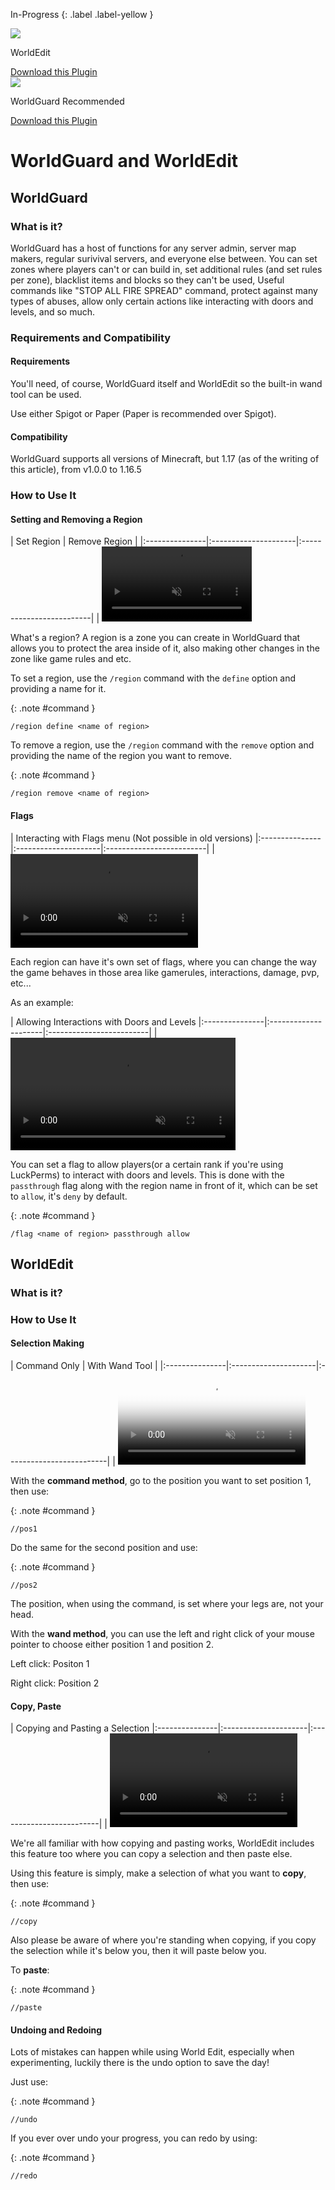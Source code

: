 <!-- ---
layout: help/article
title:  "WorldGuard and WorldEdit"
categories: Minecraft
icon: <i class='fa-light fa-puzzle'></i>
permalink: /help/minecraft/plugins/worldguard-and-worldedit/
tags: minecraft edit paint brush structure wand protect guard restrict area region define 

author: Korbs
authorGitHub: korbsstudio
--- -->

In-Progress
{: .label .label-yellow }



<div class="install-plugin">
    <img src="https://enginehub.org/static/worldedit-logo.a212455e.svg">
    <p>WorldEdit</p>
    <a href="https://enginehub.org/worldedit/">Download this Plugin</a>
</div>

<div class="install-plugin">
    <img src="https://enginehub.org/static/worldguard-logo.7ceabec8.svg">
    <p>WorldGuard <span class="label label-green" id="plugin-recommend">Recommended</span></p>
    <a href="https://enginehub.org/worldguard/">Download this Plugin</a>
</div>

# WorldGuard and WorldEdit
## WorldGuard
### What is it?
WorldGuard has a host of functions for any server admin, server map makers, regular surivival servers, and everyone else between. You can set zones where players can't or can build in, set additional rules (and set rules per zone), blacklist items and blocks so they can't be used, Useful commands like "STOP ALL FIRE SPREAD" command, protect against many types of abuses, allow only certain actions like interacting with doors and levels, and so much.

### Requirements and Compatibility
#### Requirements
You'll need, of course, WorldGuard itself and WorldEdit so the built-in wand tool can be used.

Use either Spigot or Paper (Paper is recommended over Spigot).

#### Compatibility
WorldGuard supports all versions of Minecraft, but 1.17 (as of the writing of this article), from v1.0.0 to 1.16.5

### How to Use It
#### Setting and Removing a Region
<!-- Leave the two lines below commented in, for whatever reason, the other chat below won't work without it, yes I know it's weird. -->
<!-- | Preview        | Color Code                                      | -->
<!-- |:---------------|:---------------------|:-------------------------| -->

| Set Region | Remove Region      |
|:---------------|:---------------------|:-------------------------|
| <video style="height: 120px; object-fit: cover; object-position: top;" src="/assets/videos/worldedit-worldguard/wg-define.webm" controls muted> | <video style="height: 120px; object-fit: cover; object-position: top;" src="/assets/videos/worldedit-worldguard/wg-remove.webm" controls muted>

What's a region? A region is a zone you can create in WorldGuard that allows you to protect the area inside of it, also making other changes in the zone like game rules and etc.

To set a region, use the `/region` command with the `define` option and providing a name for it.

{: .note #command }
```
/region define <name of region>
```

To remove a region, use the `/region` command with the `remove` option and providing the name of the region you want to remove.

{: .note #command }
```
/region remove <name of region>
```

#### Flags
<!-- Leave the two lines below commented in, for whatever reason, the other chat below won't work without it, yes I know it's weird. -->
<!-- | Preview        | Color Code                                      | -->
<!-- |:---------------|:---------------------|:-------------------------| -->

| Interacting with Flags menu (Not possible in old versions)
|:---------------|:---------------------|:-------------------------|
| <video src="https://help.falixnodes.net/assets/videos/worldguard/flags-wg.webm" controls muted>

Each region can have it's own set of flags, where you can change the way the game behaves in those area like gamerules, interactions, damage, pvp, etc...

As an example:
<!-- Leave the two lines below commented in, for whatever reason, the other chat below won't work without it, yes I know it's weird. -->
<!-- | Preview        | Color Code                                      | -->
<!-- |:---------------|:---------------------|:-------------------------| -->

| Allowing Interactions with Doors and Levels 
|:---------------|:---------------------|:-------------------------|
| <video style="height: 180px; object-fit: cover; object-position: top;" src="/assets/videos/worldedit-worldguard/wg-allow-passthrough.webm" controls muted>

You can set a flag to allow players(or a certain rank if you're using LuckPerms) to interact with doors and levels. This is done with the `passthrough` flag along with the region name in front of it, which can be set to `allow`, it's `deny` by default.

{: .note #command }
```
/flag <name of region> passthrough allow
```


## WorldEdit
### What is it?

### How to Use It
#### Selection Making
<!-- Leave the two lines below commented in, for whatever reason, the other chat below won't work without it, yes I know it's weird. -->
<!-- | Preview        | Color Code                                      | -->
<!-- |:---------------|:---------------------|:-------------------------| -->

| Command Only | With Wand Tool         |
|:---------------|:---------------------|:-------------------------|
| <video poster="https://i.imgur.com/LV1ErEr.png" src="https://help.falixnodes.net/assets/videos/worldedit/pos-we.webm" controls muted> | <video poster="https://i.imgur.com/WRKUTv7.png" src="#" controls muted>

With the **command method**, go to the position you want to set position 1, then use:

{: .note #command }
```
//pos1
```
Do the same for the second position and use:

{: .note #command }
```
//pos2
```
The position, when using the command, is set where your legs are, not your head.

With the **wand method**, you can use the left and right click of your mouse pointer to choose either position 1 and position 2.

Left click: Positon 1

Right click: Position 2

#### Copy, Paste
<!-- Leave the two lines below commented in, for whatever reason, the other chat below won't work without it, yes I know it's weird. -->
<!-- | Preview        | Color Code                                      | -->
<!-- |:---------------|:---------------------|:-------------------------| -->

| Copying and Pasting a Selection
|:---------------|:---------------------|:-------------------------|
| <video src="https://help.falixnodes.net/assets/videos/worldguard/copy-paste.webm" controls muted>

We're all familiar with how copying and pasting works, WorldEdit includes this feature too where you can copy a selection and then paste else.

Using this feature is simply, make a selection of what you want to **copy**, then use:

{: .note #command }
```
//copy
```

Also please be aware of where you're standing when copying, if you copy the selection while it's below you, then it will paste below you.

To **paste**:

{: .note #command }
```
//paste
```

#### Undoing and Redoing
Lots of mistakes can happen while using World Edit, especially when experimenting, luckily there is the undo option to save the day!

Just use:

{: .note #command }
```
//undo
```

If you ever over undo your progress, you can redo by using:

{: .note #command }
```
//redo
```